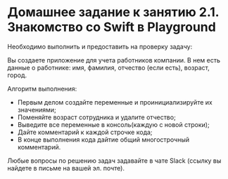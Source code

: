 # Домашнее задание к занятию 2.1. Знакомство со Swift в Playground

Необходимо выполнить и предоставить на проверку задачу:

Вы создаете приложение для учета работников компании. В нем есть данные о работнике: имя, фамилия, отчество (если есть), возраст, город. 

Алгоритм выполнения:
* Первым делом создайте переменные и проинициализируйте их значениями;
* Поменяйте возраст сотрудника и удалите отчество;
* Выведите все переменные в консоль(каждую с новой строки);
* Дайте комментарий к каждой строчке кода; 
* В конце выполнения кода дайтие общий многострочный комментарий. 


Любые вопросы по решению задач задавайте в чате Slack (ссылку вы найдете в письме на вашей эл. почте).
